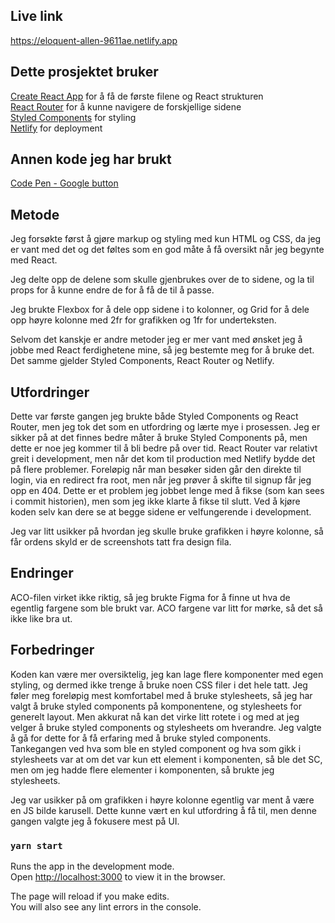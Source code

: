 ## Live link
https://eloquent-allen-9611ae.netlify.app

## Dette prosjektet bruker

[Create React App](https://github.com/facebook/create-react-app) for å få de første filene og React strukturen\
[React Router](https://reactrouter.com/web/guides/quick-start) for å kunne navigere de forskjellige sidene\
[Styled Components](https://styled-components.com/) for styling\
[Netlify](https://netlify.com/) for deployment


## Annen kode jeg har brukt

[Code Pen - Google button](https://codepen.io/mupkoo/pen/YgddgB)

## Metode

Jeg forsøkte først å gjøre markup og styling med kun HTML og CSS, da jeg er vant med det og det føltes
som en god måte å få oversikt når jeg begynte med React. 

Jeg delte opp de delene som skulle gjenbrukes over de to sidene, og la til props for å kunne endre de
for å få de til å passe.

Jeg brukte Flexbox for å dele opp sidene i to kolonner, og Grid for å dele opp høyre kolonne med 2fr
for grafikken og 1fr for underteksten.

Selvom det kanskje er andre metoder jeg er mer vant med ønsket jeg å jobbe med React ferdighetene mine,
så jeg bestemte meg for å bruke det. Det samme gjelder Styled Components, React Router og Netlify.

## Utfordringer

Dette var første gangen jeg brukte både Styled Components og React Router, men jeg tok det som en
utfordring og lærte mye i prosessen. Jeg er sikker på at det finnes bedre måter å bruke Styled 
Components på, men dette er noe jeg kommer til å bli bedre på over tid. React Router var relativt
greit i development, men når det kom til production med Netlify bydde det på flere problemer. Foreløpig
når man besøker siden går den direkte til login, via en redirect fra root, men når jeg prøver å skifte til
signup får jeg opp en 404. Dette er et problem jeg jobbet lenge med å fikse (som kan sees i commit historien),
men som jeg ikke klarte å fikse til slutt. Ved å kjøre koden selv kan dere se at begge sidene er 
velfungerende i development.

Jeg var litt usikker på hvordan jeg skulle bruke grafikken i høyre kolonne, så får ordens skyld er
de screenshots tatt fra design fila.

## Endringer

ACO-filen virket ikke riktig, så jeg brukte Figma for å finne ut hva de egentlig fargene som ble 
brukt var. ACO fargene var litt for mørke, så det så ikke like bra ut.

## Forbedringer

Koden kan være mer oversiktelig, jeg kan lage flere komponenter med egen styling, og dermed ikke 
trenge å bruke noen CSS filer i det hele tatt. Jeg føler meg foreløpig mest komfortabel med å 
bruke stylesheets, så jeg har valgt å bruke styled components på komponentene, og stylesheets 
for generelt layout. Men akkurat nå kan det virke litt rotete i og med at jeg velger å bruke 
styled components og stylesheets om hverandre. Jeg valgte å gå for dette for å få erfaring med å
bruke styled components. Tankegangen ved hva som ble en styled component og hva som gikk i 
stylesheets var at om det var kun ett element i komponenten, så ble det SC, men om jeg hadde flere
elementer i komponenten, så brukte jeg stylesheets.

Jeg var usikker på om grafikken i høyre kolonne egentlig var ment å være en JS bilde karusell.
Dette kunne vært en kul utfordring å få til, men denne gangen valgte jeg å fokusere mest på UI.

### `yarn start`

Runs the app in the development mode.\
Open [http://localhost:3000](http://localhost:3000) to view it in the browser.

The page will reload if you make edits.\
You will also see any lint errors in the console.

